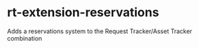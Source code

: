 rt-extension-reservations
=========================

Adds a reservations system to the Request Tracker/Asset Tracker combination 

